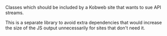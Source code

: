 Classes which should be included by a Kobweb site that wants to sue API streams.

This is a separate library to avoid extra dependencies that would increase the size of the JS output unnecessarily for
sites that don't need it.
